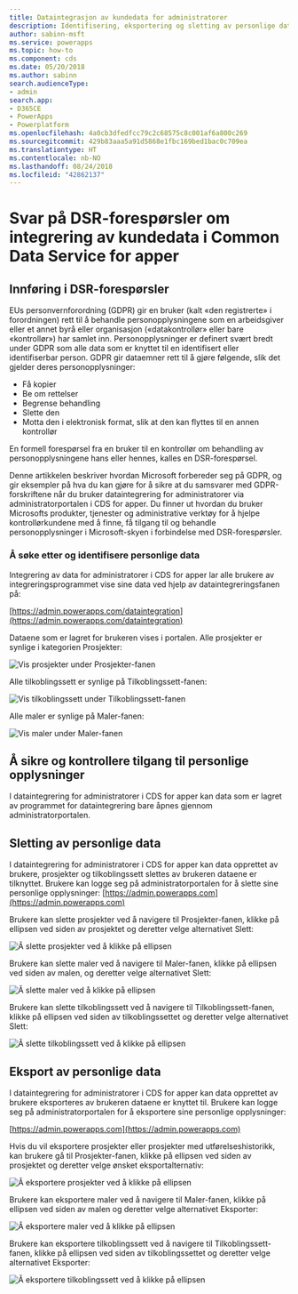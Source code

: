 ```yaml
---
title: Dataintegrasjon av kundedata for administratorer
description: Identifisering, eksportering og sletting av personlige data i dataintegrering for administratorer for CDS for apper
author: sabinn-msft
ms.service: powerapps
ms.topic: how-to
ms.component: cds
ms.date: 05/20/2018
ms.author: sabinn
search.audienceType:
- admin
search.app:
- D365CE
- PowerApps
- Powerplatform
ms.openlocfilehash: 4a0cb3dfedfcc79c2c68575c8c001af6a800c269
ms.sourcegitcommit: 429b83aaa5a91d5868e1fbc169bed1bac0c709ea
ms.translationtype: HT
ms.contentlocale: nb-NO
ms.lasthandoff: 08/24/2018
ms.locfileid: "42862137"
---
```

# <a name="responding-to-data-subject-rights-dsr-requests-for-data-integration-for-common-data-service-for-apps-customer-data"></a>Svar på DSR-forespørsler om integrering av kundedata i Common Data Service for apper

## <a name="introduction-to-dsr-requests"></a>Innføring i DSR-forespørsler

EUs personvernforordning (GDPR) gir en bruker (kalt «den registrerte» i forordningen) rett til å behandle personopplysningene som en arbeidsgiver eller et annet byrå eller organisasjon («datakontrollør» eller bare «kontrollør») har samlet inn. Personopplysninger er definert svært bredt under GDPR som alle data som er knyttet til en identifisert eller identifiserbar person. GDPR gir dataemner rett til å gjøre følgende, slik det gjelder deres personopplysninger:

- Få kopier
- Be om rettelser
- Begrense behandling
- Slette den
- Motta den i elektronisk format, slik at den kan flyttes til en annen kontrollør

En formell forespørsel fra en bruker til en kontrollør om behandling av personopplysningene hans eller hennes, kalles en DSR-forespørsel.

Denne artikkelen beskriver hvordan Microsoft forbereder seg på GDPR, og gir eksempler på hva du kan gjøre for å sikre at du samsvarer med GDPR-forskriftene når du bruker dataintegrering for administratorer via administratorportalen i CDS for apper. Du finner ut hvordan du bruker Microsofts produkter, tjenester og administrative verktøy for å hjelpe kontrollørkundene med å finne, få tilgang til og behandle personopplysninger i Microsoft-skyen i forbindelse med DSR-forespørsler.

### <a name="searching-for-and-identifying-personal-data"></a>Å søke etter og identifisere personlige data

Integrering av data for administratorer i CDS for apper lar alle brukere av integreringsprogrammet vise sine data ved hjelp av dataintegreringsfanen på:

[https://admin.powerapps.com/dataintegration](https://admin.powerapps.com/dataintegration)

Dataene som er lagret for brukeren vises i portalen. Alle prosjekter er synlige i kategorien Prosjekter:

![Vis prosjekter under Prosjekter-fanen](./media/data-integration-gdpr-dsr/projects-tab.png)

Alle tilkoblingssett er synlige på Tilkoblingssett-fanen:

![Vis tilkoblingssett under Tilkoblingssett-fanen](./media/data-integration-gdpr-dsr/connections-tab.png)

Alle maler er synlige på Maler-fanen:

![Vis maler under Maler-fanen](./media/data-integration-gdpr-dsr/templates-tab.png)

## <a name="securing-and-controlling-access-to-personal-information"></a>Å sikre og kontrollere tilgang til personlige opplysninger

I dataintegrering for administratorer i CDS for apper kan data som er lagret av programmet for dataintegrering bare åpnes gjennom administratorportalen.

## <a name="deleting-personal-data"></a>Sletting av personlige data

I dataintegrering for administratorer i CDS for apper kan data opprettet av brukere, prosjekter og tilkoblingssett slettes av brukeren dataene er tilknyttet. Brukere kan logge seg på administratorportalen for å slette sine personlige opplysninger: [https://admin.powerapps.com](https://admin.powerapps.com)

Brukere kan slette prosjekter ved å navigere til Prosjekter-fanen, klikke på ellipsen ved siden av prosjektet og deretter velge alternativet Slett:

![Å slette prosjekter ved å klikke på ellipsen](./media/data-integration-gdpr-dsr/projects-del.png)

Brukere kan slette maler ved å navigere til Maler-fanen, klikke på ellipsen ved siden av malen, og deretter velge alternativet Slett:

![Å slette maler ved å klikke på ellipsen](./media/data-integration-gdpr-dsr/templates-del.png)

Brukere kan slette tilkoblingssett ved å navigere til Tilkoblingssett-fanen, klikke på ellipsen ved siden av tilkoblingssettet og deretter velge alternativet Slett:

![Å slette tilkoblingssett ved å klikke på ellipsen](./media/data-integration-gdpr-dsr/connsets-del.png)

## <a name="exporting-personal-data"></a>Eksport av personlige data

I dataintegrering for administratorer i CDS for apper kan data opprettet av brukere eksporteres av brukeren dataene er knyttet til. Brukere kan logge seg på administratorportalen for å eksportere sine personlige opplysninger:

[https://admin.powerapps.com](https://admin.powerapps.com)

Hvis du vil eksportere prosjekter eller prosjekter med utførelseshistorikk, kan brukere gå til Prosjekter-fanen, klikke på ellipsen ved siden av prosjektet og deretter velge ønsket eksportalternativ:

![Å eksportere prosjekter ved å klikke på ellipsen](./media/data-integration-gdpr-dsr/projects-exp.png)

Brukere kan eksportere maler ved å navigere til Maler-fanen, klikke på ellipsen ved siden av malen og deretter velge alternativet Eksporter:

![Å eksportere maler ved å klikke på ellipsen](./media/data-integration-gdpr-dsr/templates-exp.png)

Brukere kan eksportere tilkoblingssett ved å navigere til Tilkoblingssett-fanen, klikke på ellipsen ved siden av tilkoblingssettet og deretter velge alternativet Eksporter:

![Å eksportere tilkoblingssett ved å klikke på ellipsen](./media/data-integration-gdpr-dsr/connsets-exp.png)
